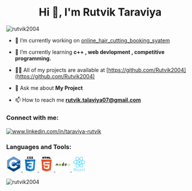 <h1 align="center">Hi 👋, I'm Rutvik Taraviya</h1>
<p align="left"> <img src="https://komarev.com/ghpvc/?username=rutvik2004&label=Profile%20views&color=0e75b6&style=flat" alt="rutvik2004" /> </p>

- 🔭 I’m currently working on [online_hair_cutting_booking_syatem](https://devpost.com/software/online-hair-cut-booking-system)

- 🌱 I’m currently learning **c++ , web devlopment , competitive programming.**

- 👨‍💻 All of my projects are available at [https://github.com/Rutvik2004](https://github.com/Rutvik2004)

- 💬 Ask me about **My Project**

- 📫 How to reach me **rutvik.talaviya07@gmail.com**

<h3 align="left">Connect with me:</h3>
<p align="left">
<a href="https://linkedin.com/in/www.linkedin.com/in/taraviya-rutvik" target="blank"><img align="center" src="https://raw.githubusercontent.com/rahuldkjain/github-profile-readme-generator/master/src/images/icons/Social/linked-in-alt.svg" alt="www.linkedin.com/in/taraviya-rutvik" height="30" width="40" /></a>
</p>

<h3 align="left">Languages and Tools:</h3>
<p align="left"> <a href="https://www.w3schools.com/cpp/" target="_blank" rel="noreferrer"> <img src="https://raw.githubusercontent.com/devicons/devicon/master/icons/cplusplus/cplusplus-original.svg" alt="cplusplus" width="40" height="40"/> </a> <a href="https://www.w3schools.com/css/" target="_blank" rel="noreferrer"> <img src="https://raw.githubusercontent.com/devicons/devicon/master/icons/css3/css3-original-wordmark.svg" alt="css3" width="40" height="40"/> </a> <a href="https://www.w3.org/html/" target="_blank" rel="noreferrer"> <img src="https://raw.githubusercontent.com/devicons/devicon/master/icons/html5/html5-original-wordmark.svg" alt="html5" width="40" height="40"/> </a> <a href="https://nodejs.org" target="_blank" rel="noreferrer"> <img src="https://raw.githubusercontent.com/devicons/devicon/master/icons/nodejs/nodejs-original-wordmark.svg" alt="nodejs" width="40" height="40"/> </a> <a href="https://reactjs.org/" target="_blank" rel="noreferrer"> <img src="https://raw.githubusercontent.com/devicons/devicon/master/icons/react/react-original-wordmark.svg" alt="react" width="40" height="40"/> </a> </p>

<p><img align="center" src="https://github-readme-streak-stats.herokuapp.com/?user=rutvik2004&" alt="rutvik2004" /></p>
